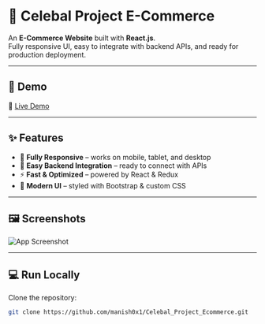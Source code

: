 # 🛒 Celebal Project E-Commerce

An **E-Commerce Website** built with **React.js**.  
Fully responsive UI, easy to integrate with backend APIs, and ready for production deployment.

---

## 🚀 Demo

🔗 [Live Demo](https://reactjs-ecommerce-app.vercel.app/)

---

## ✨ Features

- 📱 **Fully Responsive** – works on mobile, tablet, and desktop  
- 🔌 **Easy Backend Integration** – ready to connect with APIs  
- ⚡ **Fast & Optimized** – powered by React & Redux  
- 🎨 **Modern UI** – styled with Bootstrap & custom CSS  

---

## 🖼️ Screenshots

![App Screenshot](https://i.ibb.co/fQ293tm/image.png)

---

## 💻 Run Locally

Clone the repository:

```bash
git clone https://github.com/manish0x1/Celebal_Project_Ecommerce.git

 
 
